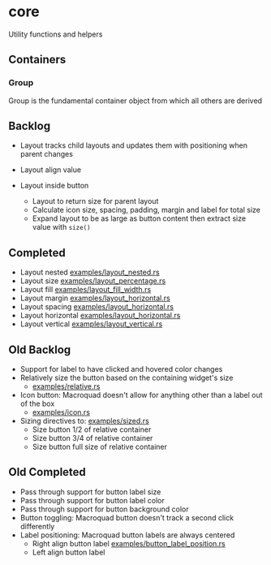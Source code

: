 # core
Utility functions and helpers

## Containers

### Group
Group is the fundamental container object from which all others are derived

## Backlog
* Layout tracks child layouts and updates them with positioning when parent changes

* Layout align value
* Layout inside button
  * Layout to return size for parent layout
  * Calculate icon size, spacing, padding, margin and label for total size
  * Expand layout to be as large as button content then extract size value with `size()`

## Completed
* Layout nested [examples/layout_nested.rs](examples/layout_nested.rs)
* Layout size [examples/layout_percentage.rs](examples/layout_percentage.rs)
* Layout fill [examples/layout_fill_width.rs](examples/layout_fill_width.rs)
* Layout margin [examples/layout_horizontal.rs](examples/layout_horizontal.rs)
* Layout spacing [examples/layout_horizontal.rs](examples/layout_horizontal.rs)
* Layout horizontal [examples/layout_horizontal.rs](examples/layout_horizontal.rs)
* Layout vertical [examples/layout_vertical.rs](examples/layout_vertical.rs)

## Old Backlog
* Support for label to have clicked and hovered color changes
* Relatively size the button based on the containing widget's size
  * [examples/relative.rs](exmamples/relative.rs)
* Icon button: Macroquad doesn't allow for anything other than a label out of the box 
  * [examples/icon.rs](exmamples/icon.rs)
* Sizing directives to: [examples/sized.rs](exmamples/sized.rs)
  * Size button 1/2 of relative container
  * Size button 3/4 of relative container
  * Size button full size of relative container

## Old Completed
* Pass through support for button label size
* Pass through support for button label color
* Pass through support for button background color
* Button toggling: Macroquad button doesn't track a second click differently
* Label positioning: Macroquad button labels are always centered
  * Right align button label [examples/button_label_position.rs](exmamples/button_label_position.rs)
  * Left align button label